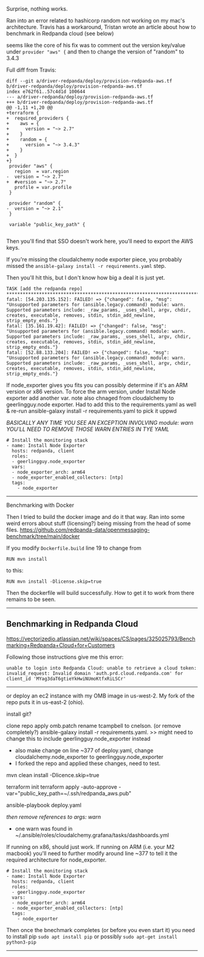 Surprise, nothing works.

Ran into an error related to hashicorp random not working on my mac's architecture.   Travis has a workaround, Tristan wrote an article about how to benchmark in Redpanda cloud (see below)

seems like the core of his fix was to comment out the version key/value under `provider "aws" {` and then to change the version of "random" to 3.4.3


Full diff from Travis:

```
diff --git a/driver-redpanda/deploy/provision-redpanda-aws.tf b/driver-redpanda/deploy/provision-redpanda-aws.tf
index e762f61..57c4d1d 100644
--- a/driver-redpanda/deploy/provision-redpanda-aws.tf
+++ b/driver-redpanda/deploy/provision-redpanda-aws.tf
@@ -1,11 +1,20 @@
+terraform {
+  required_providers {
+    aws = {
+      version = "~> 2.7"
+    }
+    random = {
+      version = "~> 3.4.3"
+    }
+  }
+}
 provider "aws" {
   region  = var.region
-  version = "~> 2.7"
+  #version = "~> 2.7"
   profile = var.profile
 }

 provider "random" {
-  version = "~> 2.1"
 }

 variable "public_key_path" {
 
```

Then you'll find that SSO doesn't work here, you'll need to export the AWS keys.

If you're missing the cloudalchemy node exporter piece, you probably missed the `ansible-galaxy install -r requirements.yaml` step.

Then you'll hit this, but I don't know how big a deal it is just yet.

```
TASK [add the redpanda repo] ************************************************************************************************************************************************************************************
fatal: [54.203.135.152]: FAILED! => {"changed": false, "msg": "Unsupported parameters for (ansible.legacy.command) module: warn. Supported parameters include: _raw_params, _uses_shell, argv, chdir, creates, executable, removes, stdin, stdin_add_newline, strip_empty_ends."}
fatal: [35.161.19.42]: FAILED! => {"changed": false, "msg": "Unsupported parameters for (ansible.legacy.command) module: warn. Supported parameters include: _raw_params, _uses_shell, argv, chdir, creates, executable, removes, stdin, stdin_add_newline, strip_empty_ends."}
fatal: [52.88.133.204]: FAILED! => {"changed": false, "msg": "Unsupported parameters for (ansible.legacy.command) module: warn. Supported parameters include: _raw_params, _uses_shell, argv, chdir, creates, executable, removes, stdin, stdin_add_newline, strip_empty_ends."}
```

If node_exporter gives you fits you can possibly determine if it's an ARM version or x86 version.   To force the arm version, under Install Node exporter add another var.  note also chnaged from cloudalchemy to geerlingguy.node exporter.  Had to add this to the requirements.yaml as well & re-run ansible-galaxy install -r requirements.yaml to pick it uppwd


*BASICALLY ANY TIME YOU SEE AN EXCEPTION INVOLVING module: warn YOU'LL NEED TO REMOVE THOSE WARN ENTRIES IN TYE YAML*

```
# Install the monitoring stack
- name: Install Node Exporter
  hosts: redpanda, client
  roles:
  - geerlingguy.node_exporter
  vars:
  - node_exporter_arch: arm64
  - node_exporter_enabled_collectors: [ntp]
  tags:
    - node_exporter
```


---

Benchmarking with Docker

Then I tried to build the docker image and do it that way.   Ran into some weird errors about stuff (licensing?) being missing from the head of some files.
https://github.com/redpanda-data/openmessaging-benchmark/tree/main/docker

If you modify `Dockerfile.build` line 19 to change from

`RUN mvn install`

to this:

`RUN mvn install -Dlicense.skip=true`

Then the dockerfile will build successfully.   How to get it to work from there remains to be seen.


---

## Benchmarking in Redpanda Cloud

https://vectorizedio.atlassian.net/wiki/spaces/CS/pages/325025793/Benchmarking+Redpanda+Cloud+for+Customers


Following those instructions give me this error:

`unable to login into Redpanda Cloud: unable to retrieve a cloud token: invalid_request: Invalid domain 'auth.prd.cloud.redpanda.com' for client_id 'MYag3daT6gtieYkHwiNUmoKtfxRiLSCr'`




---


or deploy an ec2 instance with my OMB image in us-west-2.  My fork of the repo puts it in us-east-2 (ohio).

install git?

clone repo
apply omb.patch
rename tcampbell to cnelson. (or remove completely?)
ansible-galaxy install -r requirements.yaml.  >> might need to change this to include geerlingguy.node_exporter instead
 - also make change on line ~377 of deploy.yaml, change cloudalchemy.node_exporter to geerlingguy.node_exporter
 - I forked the repo and applied these changes, need to test.

mvn clean install -Dlicence.skip=true

terraform init
terraform apply -auto-approve -var="public_key_path=~/.ssh/redpanda_aws.pub"

ansible-playbook deploy.yaml

_then remove references to args: warn_ 
 * one warn was found in ~/.ansible/roles/cloudalchemy.grafana/tasks/dashboards.yml

If running on x86, should just work.  If running on ARM (i.e. your M2 macbook) you'll need to further modify around line ~377 to tell it the required architecture for node_exporter.

```
# Install the monitoring stack
- name: Install Node Exporter
  hosts: redpanda, client
  roles:
  - geerlingguy.node_exporter
  vars:
  - node_exporter_arch: arm64
  - node_exporter_enabled_collectors: [ntp]
  tags:
    - node_exporter
```

Then once the bnechmark completes (or before you even start it) you need to install pip
`sudo apt install pip`
or possibly
`sudo apt-get install python3-pip`



---


